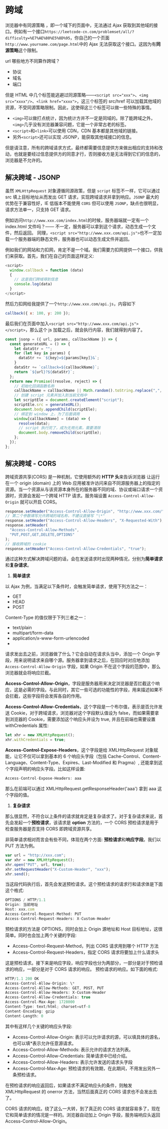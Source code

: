 # 跨域

浏览器中有同源策略 ，即一个域下的页面中，无法通过 Ajax 获取到其他域的接口。例如有一个接口`https://leetcode-cn.com/problemset/all/?difficulty=%E7%AE%80%E5%8D%95`，你自己的一个页面`http://www.yourname.com/page.html`中的 Ajax 无法获取这个接口。这因为有**同源策略**这个限制。

url 哪些地方不同算作跨域？

- 协议
- 域名
- 端口

但是 HTML 中几个标签能逃避过同源策略——`<script src="xxx">`、`<img src="xxxx"/>`、`<link href="xxxx">`，这三个标签的 src/href 可以加载其他域的资源，不受同源策略限制。因此，这使得这三个标签可以做一些特殊的事情。

- `<img>`可以做打点统计，因为统计方并不一定是同域的。除了能跨域之外，`<img>`几乎没有浏览器兼容问题，它是一个非常古老的标签。
- `<script>`和`<link>`可以使用 CDN，CDN 基本都是其他域的链接。
- 另外`<script>`还可以实现 JSONP，能获取其他域接口的信息。

但是请注意，所有的跨域请求方式，最终都需要信息提供方来做出相应的支持和改动，也就是要经过信息提供方的同意才行，否则接收方是无法得到它们的信息的，浏览器是不允许的。

## 解决跨域 - JSONP

虽然 `XMLHttpRequest` 对象遵循同源政策，但是 `script` 标签不一样，它可以通过 src 填上目标地址从而发出 GET 请求，实现跨域请求并拿到响应。`JSONP` 最大的优势在于兼容性好，IE 低版本不能使用 `CORS` 但可以使用 `JSONP`，缺点也很明显，请求方法单一，只支持 GET 请求。

例如访问`http://www.xxx.com/index.html`的时候，服务器端就一定有一个 index.html 文件吗？—— 不一定，服务器可以拿到这个请求，动态生成一个文件，然后返回。 同理，`<script src="http://www.xxx.com/api.js">`也不一定加载一个服务器端的静态文件，服务器也可以动态生成文件并返回。

例如我们的网站和力扣网，肯定不是一个域。我们需要力扣网提供一个接口，供我们来获取。首先，我们在自己的页面这样定义:

```js
<script>
  window.callback = function (data)
  {
    // 这是我们跨域得到信息
    console.log(data)
  }
</script>
```

然后力扣网给我提供了一个`http://www.xxx.com/api.js`，内容如下

```js
callback({ x: 100, y: 200 });
```

最后我们在页面中加入`<script src="http://www.xxx.com/api.js"></script>`，那么这个 js 加载之后，就会执行内容，我们就得到内容了。

```js
const jsonp = ({ url, params, callbackName }) => {
  const generateURL = () => {
    let dataStr = "";
    for (let key in params) {
      dataStr += `${key}=${params[key]}&`;
    }
    dataStr += `callback=${callbackName}`;
    return `${url}?${dataStr}`;
  };
  return new Promise((resolve, reject) => {
    // 初始化回调函数名称
    callbackName = callbackName || Math.random().toString.replace(",", "");
    // 创建 script 元素并加入到当前文档中
    let scriptEle = document.createElement("script");
    scriptEle.src = generateURL();
    document.body.appendChild(scriptEle);
    // 绑定到 window 上，为了后面调用
    window[callbackName] = (data) => {
      resolve(data);
      // script 执行完了，成为无用元素，需要清除
      document.body.removeChild(scriptEle);
    };
  });
};
```

## 解决跨域 - CORS

跨域资源共享(CORS) 是一种机制，它使用额外的 **HTTP 头**来告诉浏览器 让运行在一个 origin (domain) 上的 Web 应用被准许访问来自不同源服务器上的指定的资源。当一个资源从与该资源本身所在的服务器不同的域、协议或端口请求一个资源时，资源会发起一个跨域 HTTP 请求。服务端设置 `Access-Control-Allow-Origin` 就可以开启 CORS。

```js
response.setHeader("Access-Control-Allow-Origin", "http://www.xxx.com/");
// 第二个参数填写允许跨域的域名称，不建议直接写 "\*"
response.setHeader("Access-Control-Allow-Headers", "X-Requested-With");
response.setHeader(
  "Access-Control-Allow-Methods",
  "PUT,POST,GET,DELETE,OPTIONS"
);
// 接收跨域的 cookie
response.setHeader("Access-Control-Allow-Credentials", "true");
```

通过这种方式解决跨域问题的话，会在发送请求时出现两种情况，分别为**简单请求**和**复杂请求**。

1. **简单请求**

以 Ajax 为例，当满足以下条件时，会触发简单请求，使用下列方法之一：

- GET
- HEAD
- POST

Content-Type 的值仅限于下列三者之一：

- text/plain
- multipart/form-data
- application/x-www-form-urlencoded
- 
请求发出去之前，浏览器做了什么？它会自动在请求头当中，添加一个 Origin 字段，用来说明请求来自哪个源。服务器拿到请求之后，在回应时对应地添加 `Access-Control-Allow-Origin` 字段，如果 Origin 不在这个字段的范围中，那么浏览器就会将响应拦截。

**Access-Control-Allow-Origin**，字段是服务器用来决定浏览器是否拦截这个响应，这是必需的字段。与此同时，其它一些可选的功能性的字段，用来描述如果不会拦截，这些字段将会发挥各自的作用。

**Access-Control-Allow-Credentials**，这个字段是一个布尔值，表示是否允许发送 Cookie，对于跨域请求，浏览器对这个字段默认值设为 false，而如果需要拿到浏览器的 Cookie，需要添加这个响应头并设为 true, 并且在前端也需要设置 withCredentials 属性:

```js
let xhr = new XMLHttpRequest();
xhr.withCredentials = true;
```

**Access-Control-Expose-Headers**，这个字段是给 XMLHttpRequest 对象赋能，让它不仅可以拿到基本的 6 个响应头字段（包括 Cache-Control、Content-Language、Content-Type、Expires、Last-Modified 和 Pragma）, 还能拿到这个字段声明的响应头字段。比如这样设置:

```js
Access-Control-Expose-Headers: aaa
```

那么在前端可以通过 XMLHttpRequest.getResponseHeader('aaa') 拿到 aaa 这个字段的值。

1. **复杂请求**

那么很显然，不符合以上条件的请求就肯定是复杂请求了。对于复杂请求来说，首先会发起一个**预检请求**，该请求是 **option** 方法的，一个 CORS 预检请求是用于检查服务器是否支持 CORS 即跨域资源共享。

非简单请求相对而言会有些不同，体现在两个方面: **预检请求**和**响应字段**。我们以 PUT 方法为例。

```js
var url = "http://xxx.com";
var xhr = new XMLHttpRequest();
xhr.open("PUT", url, true);
xhr.setRequestHeader("X-Custom-Header", "xxx");
xhr.send();
```

当这段代码执行后，首先会发送预检请求。这个预检请求的请求行和请求体是下面这个格式:

```js
OPTIONS / HTTP/1.1
Origin: 当前地址
Host: xxx.com
Access-Control-Request-Method: PUT
Access-Control-Request-Headers: X-Custom-Header
```

预检请求的方法是 OPTIONS，同时会加上 Origin 源地址和 Host 目标地址，这很简单。同时也会加上两个关键的字段:

- Access-Control-Request-Method，列出 CORS 请求用到哪个 HTTP 方法
- Access-Control-Request-Headers，指定 CORS 请求将要加上什么请求头

这是预检请求。接下来是响应字段，响应字段也分为两部分，一部分是对于预检请求的响应，一部分是对于 CORS 请求的响应。
预检请求的响应。如下面的格式:

```js
HTTP/1.1 200 OK
Access-Control-Allow-Origin: \*
Access-Control-Allow-Methods: GET, POST, PUT
Access-Control-Allow-Headers: X-Custom-Header
Access-Control-Allow-Credentials: true
Access-Control-Max-Age: 1728000
Content-Type: text/html; charset=utf-8
Content-Encoding: gzip
Content-Length: 0
```

其中有这样几个关键的响应头字段:

- Access-Control-Allow-Origin: 表示可以允许请求的源，可以填具体的源名，也可以填\*表示允许任意源请求。
- Access-Control-Allow-Methods: 表示允许的请求方法列表。
- Access-Control-Allow-Credentials: 简单请求中已经介绍。
- Access-Control-Allow-Headers: 表示允许发送的请求头字段
- Access-Control-Max-Age: 预检请求的有效期，在此期间，不用发出另外一条预检请求。

在预检请求的响应返回后，如果请求不满足响应头的条件，则触发 XMLHttpRequest 的 onerror 方法，当然后面真正的 CORS 请求也不会发出去了。

CORS 请求的响应。绕了这么一大转，到了真正的 CORS 请求就容易多了，现在它和简单请求的情况是一样的。浏览器自动加上 Origin 字段，服务端响应头返回 Access-Control-Allow-Origin。

